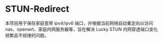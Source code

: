 # STUN-Redirect
本项目用于保存家庭宽带 ipv4/ipv6 端口，并根据当前网络自动重定向以访问 nas、openwrt、家庭内网服务器等，旨在解决 Lucky STUN 内网穿透端口变化频繁且不规律的问题。
